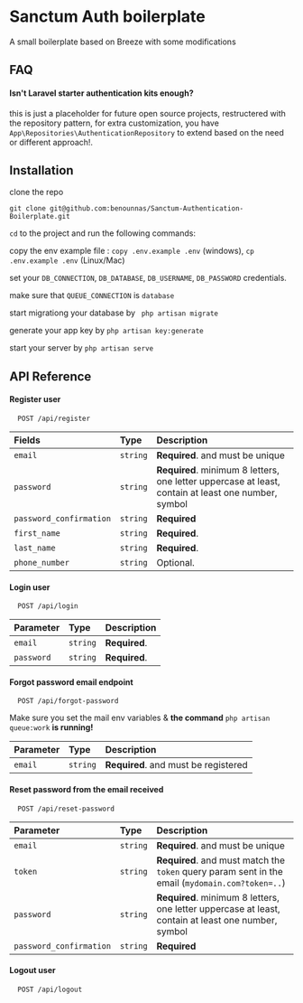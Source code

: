 
# Sanctum Auth boilerplate

A small boilerplate based on Breeze with some modifications



## FAQ

#### Isn't Laravel starter authentication kits enough?

this is just a placeholder for future open source projects, restructered with the repository pattern, for extra customization, you have `App\Repositories\AuthenticationRepository` to extend based on the need or different approach!.





## Installation

clone the repo 

`git clone git@github.com:benounnas/Sanctum-Authentication-Boilerplate.git`

`cd` to the project and run the following commands:

copy the env example file : `copy .env.example .env` (windows), `cp .env.example .env` (Linux/Mac)

set your `DB_CONNECTION`, `DB_DATABASE`, `DB_USERNAME`, `DB_PASSWORD` credentials.

make sure that `QUEUE_CONNECTION` is `database`

start migrationg your database by ` php artisan migrate`

generate your app key by `php artisan key:generate`

start your server by `php artisan serve`






## API Reference

#### Register user

```http
  POST /api/register
```

| Fields | Type     | Description                |
| :-------- | :------- | :------------------------- |
| `email` | `string` | **Required**. and must be unique  |
| `password` | `string` | **Required**.  minimum 8 letters, one letter uppercase at least,<br> contain at least one number, symbol |
| `password_confirmation` | `string` | **Required**  |
| `first_name` | `string` | **Required**.  |
| `last_name` | `string` | **Required**.  |
| `phone_number` | `string` | Optional.  |

#### Login user

```http
  POST /api/login
```

| Parameter | Type     | Description                       |
| :-------- | :------- | :-------------------------------- |
| `email` | `string` | **Required**.   |
| `password` | `string` | **Required**.  |



#### Forgot password email endpoint

```http
  POST /api/forgot-password
```
Make sure you set the mail env variables & **the command** `php artisan queue:work` **is running!**

| Parameter | Type     | Description                       |
| :-------- | :------- | :-------------------------------- |
| `email` | `string` | **Required**. and must be registered   |


#### Reset password from the email received

```http
  POST /api/reset-password
```

| Parameter | Type     | Description                       |
| :-------- | :------- | :-------------------------------- |
| `email` | `string` | **Required**. and must be unique  |
| `token` | `string` | **Required**. and must match the `token` query param sent in the email (`mydomain.com?token=..`) |
| `password` | `string` | **Required**.  minimum 8 letters, one letter uppercase at least,<br> contain at least one number, symbol |
| `password_confirmation` | `string` | **Required**  |

#### Logout user

```http
  POST /api/logout
```

